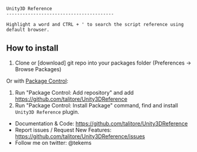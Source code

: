 
	Unity3D Reference
    ----------------------------------------

    Highlight a word and CTRL + ' to search the script reference using default browser.


## How to install

1. Clone or [download] git repo into your packages folder (Preferences -> Browse Packages)

Or with [Package Control](http://wbond.net/sublime_packages/package_control):

1. Run "Package Control: Add repository" and add https://github.com/talitore/Unity3DReference
2. Run "Package Control: Install Package" command, find and install `Unity3D Reference` plugin.


* Documentation & Code: https://github.com/talitore/Unity3DReference
* Report issues / Request New Features: https://github.com/talitore/Unity3DReference/issues
* Follow me on twitter: @tekems